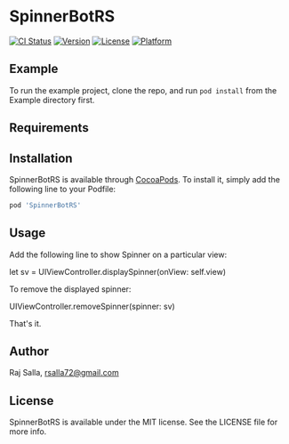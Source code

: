# SpinnerBotRS

[![CI Status](https://img.shields.io/travis/rsalla72@gmail.com/SpinnerBotRS.svg?style=flat)](https://travis-ci.org/rsalla72@gmail.com/SpinnerBotRS)
[![Version](https://img.shields.io/cocoapods/v/SpinnerBotRS.svg?style=flat)](https://cocoapods.org/pods/SpinnerBotRS)
[![License](https://img.shields.io/cocoapods/l/SpinnerBotRS.svg?style=flat)](https://cocoapods.org/pods/SpinnerBotRS)
[![Platform](https://img.shields.io/cocoapods/p/SpinnerBotRS.svg?style=flat)](https://cocoapods.org/pods/SpinnerBotRS)

## Example

To run the example project, clone the repo, and run `pod install` from the Example directory first.

## Requirements

## Installation

SpinnerBotRS is available through [CocoaPods](https://cocoapods.org). To install
it, simply add the following line to your Podfile:

```ruby
pod 'SpinnerBotRS'
```
## Usage 
Add the following line to show Spinner on a particular view:

  let sv = UIViewController.displaySpinner(onView: self.view)

To remove the displayed spinner: 

  UIViewController.removeSpinner(spinner: sv)

That's it.


## Author

Raj Salla, rsalla72@gmail.com 

## License

SpinnerBotRS is available under the MIT license. See the LICENSE file for more info.
